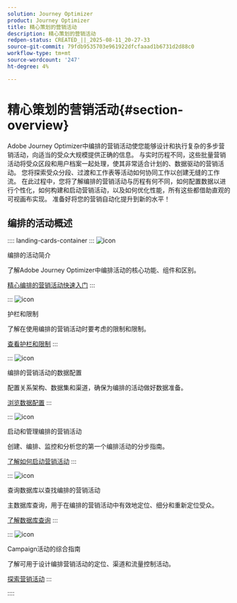 ```yaml
---
solution: Journey Optimizer
product: Journey Optimizer
title: 精心策划的营销活动
description: 精心策划的营销活动
redpen-status: CREATED_||_2025-08-11_20-27-33
source-git-commit: 79fdb9535703e961922dfcfaaad1b6731d2d88c0
workflow-type: tm+mt
source-wordcount: '247'
ht-degree: 4%

---
```



# 精心策划的营销活动{#section-overview}

Adobe Journey Optimizer中编排的营销活动使您能够设计和执行复杂的多步营销活动，向适当的受众大规模提供正确的信息。 与实时历程不同，这些批量营销活动将受众区段和用户档案一起处理，使其非常适合计划的、数据驱动的营销活动。 您将探索受众分段、过渡和工作表等活动如何协同工作以创建无缝的工作流。 在此过程中，您将了解编排的营销活动与历程有何不同，如何配置数据以进行个性化，如何构建和启动营销活动，以及如何优化性能，所有这些都借助直观的可视画布实现。 准备好将您的营销自动化提升到新的水平！

## 编排的活动概述

:::: landing-cards-container
:::
![icon](https://cdn.experienceleague.adobe.com/icons/book.svg)

编排的活动简介

了解Adobe Journey Optimizer中编排活动的核心功能、组件和区别。

[精心编排的营销活动快速入门](../using/orchestrated/gs-orchestrated-campaigns.md)
:::

:::
![icon](https://cdn.experienceleague.adobe.com/icons/shield-halved.svg)

护栏和限制

了解在使用编排的营销活动时要考虑的限制和限制。

[查看护栏和限制](../using/orchestrated/guardrails.md)
:::

:::
![icon](https://cdn.experienceleague.adobe.com/icons/gear.svg)

编排的营销活动的数据配置

配置关系架构、数据集和渠道，确保为编排的活动做好数据准备。

[浏览数据配置](data-configuration-landing-page.md)
:::

:::
![icon](https://cdn.experienceleague.adobe.com/icons/circle-play.svg)

启动和管理编排的营销活动

创建、编排、监控和分析您的第一个编排活动的分步指南。

[了解如何启动营销活动](launch-landing-page.md)
:::

:::
![icon](https://cdn.experienceleague.adobe.com/icons/code-branch.svg)

查询数据库以查找编排的营销活动

主数据库查询，用于在编排的营销活动中有效地定位、细分和重新定位受众。

[了解数据库查询](query-database-landing-page.md)
:::

:::
![icon](https://cdn.experienceleague.adobe.com/icons/puzzle-piece.svg)

Campaign活动的综合指南

了解可用于设计编排营销活动的定位、渠道和流量控制活动。

[探索营销活动](design-campaigns-landing-page.md)
:::

::::
